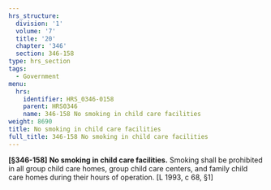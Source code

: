 ```yaml
---
hrs_structure:
  division: '1'
  volume: '7'
  title: '20'
  chapter: '346'
  section: 346-158
type: hrs_section
tags:
  - Government
menu:
  hrs:
    identifier: HRS_0346-0158
    parent: HRS0346
    name: 346-158 No smoking in child care facilities
weight: 8690
title: No smoking in child care facilities
full_title: 346-158 No smoking in child care facilities
---
```

**[§346-158]** **No smoking in child care facilities.** Smoking shall be prohibited in all group child care homes, group child care centers, and family child care homes during their hours of operation. [L 1993, c 68, §1]